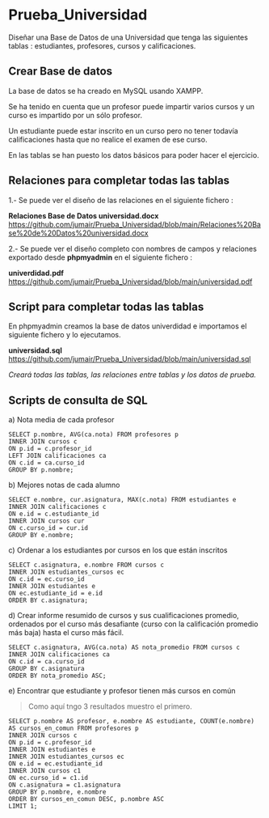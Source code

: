 # Prueba_Universidad

Diseñar una Base de Datos de una Universidad que tenga las siguientes tablas : estudiantes, profesores, cursos y calificaciones.

## Crear Base de datos
La base de datos se ha creado en MySQL usando XAMPP.

Se ha tenido en cuenta que un profesor puede impartir varios cursos y un curso es impartido por un sólo profesor.

Un estudiante puede estar inscrito en un curso pero no tener todavía calificaciones hasta que no realice el examen de ese curso.

En las tablas se han puesto los datos básicos para poder hacer el ejercicio.

## Relaciones para completar todas las tablas
1.- Se puede ver el diseño de las relaciones en el siguiente fichero :

**Relaciones Base de Datos universidad.docx** https://github.com/jumair/Prueba_Universidad/blob/main/Relaciones%20Base%20de%20Datos%20universidad.docx

2.- Se puede ver el diseño completo con nombres de campos y relaciones exportado desde **phpmyadmin** en el siguiente fichero :

**univerdidad.pdf** https://github.com/jumair/Prueba_Universidad/blob/main/universidad.pdf

## Script para completar todas las tablas

En phpmyadmin creamos la base de datos univerdidad e importamos el siguiente fichero y lo ejecutamos.

**universidad.sql**  https://github.com/jumair/Prueba_Universidad/blob/main/universidad.sql

_Creará todas las tablas, las relaciones entre tablas y los datos de prueba._

## Scripts de consulta de SQL

a) Nota media de cada profesor

    SELECT p.nombre, AVG(ca.nota) FROM profesores p
    INNER JOIN cursos c
    ON p.id = c.profesor_id
    LEFT JOIN calificaciones ca
    ON c.id = ca.curso_id
    GROUP BY p.nombre;

b) Mejores notas de cada alumno

    SELECT e.nombre, cur.asignatura, MAX(c.nota) FROM estudiantes e
    INNER JOIN calificaciones c
    ON e.id = c.estudiante_id
    INNER JOIN cursos cur
    ON c.curso_id = cur.id
    GROUP BY e.nombre;

c) Ordenar a los estudiantes por cursos en los que están inscritos

    SELECT c.asignatura, e.nombre FROM cursos c
    INNER JOIN estudiantes_cursos ec
    ON c.id = ec.curso_id
    INNER JOIN estudiantes e
    ON ec.estudiante_id = e.id
    ORDER BY c.asignatura;

d) Crear informe resumido de cursos y sus cualificaciones promedio, ordenados por el curso más desafiante (curso con la calificación promedio más baja) 
hasta el curso más fácil.

    SELECT c.asignatura, AVG(ca.nota) AS nota_promedio FROM cursos c
    INNER JOIN calificaciones ca
    ON c.id = ca.curso_id
    GROUP BY c.asignatura
    ORDER BY nota_promedio ASC;

e) Encontrar que estudiante y profesor tienen más cursos en común

> Como aquí tngo 3 resultados muestro el primero.

    SELECT p.nombre AS profesor, e.nombre AS estudiante, COUNT(e.nombre) AS cursos_en_comun FROM profesores p
    INNER JOIN cursos c
    ON p.id = c.profesor_id
    INNER JOIN estudiantes e
    INNER JOIN estudiantes_cursos ec
    ON e.id = ec.estudiante_id
    INNER JOIN cursos c1
    ON ec.curso_id = c1.id
    ON c.asignatura = c1.asignatura
    GROUP BY p.nombre, e.nombre
    ORDER BY cursos_en_comun DESC, p.nombre ASC
    LIMIT 1;




